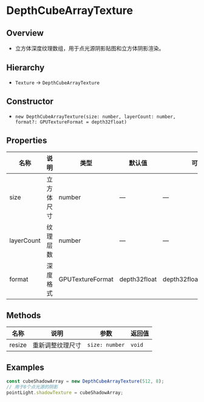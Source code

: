 # DepthCubeArrayTexture

## Overview
- 立方体深度纹理数组，用于点光源阴影贴图和立方体阴影渲染。

## Hierarchy
- `Texture` → `DepthCubeArrayTexture`

## Constructor
- `new DepthCubeArrayTexture(size: number, layerCount: number, format?: GPUTextureFormat = depth32float)`

## Properties
| 名称 | 说明 | 类型 | 默认值 | 可选值 |
| --- | --- | --- | --- | --- |
| size | 立方体尺寸 | number | — | — |
| layerCount | 纹理层数 | number | — | — |
| format | 深度格式 | GPUTextureFormat | depth32float | depth32float/depth24plus |

## Methods
| 名称 | 说明 | 参数 | 返回值 |
| --- | --- | --- | --- |
| resize | 重新调整纹理尺寸 | `size: number` | `void` |

## Examples
```ts
const cubeShadowArray = new DepthCubeArrayTexture(512, 8);
// 用于8个点光源的阴影
pointLight.shadowTexture = cubeShadowArray;
```